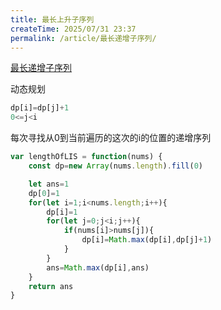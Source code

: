 ```yaml
---
title: 最长上升子序列
createTime: 2025/07/31 23:37
permalink: /article/最长递增子序列/
---
```


[最长递增子序列](https://leetcode.cn/problems/longest-increasing-subsequence/solutions/147667/zui-chang-shang-sheng-zi-xu-lie-by-leetcode-soluti/)

动态规划
```js
dp[i]=dp[j]+1
0<=j<i
```
每次寻找从0到当前遍历的这次的i的位置的递增序列
```js
var lengthOfLIS = function(nums) {
    const dp=new Array(nums.length).fill(0)

    let ans=1
    dp[0]=1
    for(let i=1;i<nums.length;i++){
        dp[i]=1
        for(let j=0;j<i;j++){
            if(nums[i]>nums[j]){
                dp[i]=Math.max(dp[i],dp[j]+1)
            }
        }
        ans=Math.max(dp[i],ans)
    }
    return ans
}
```